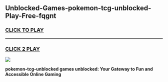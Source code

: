 
## Unblocked-Games-pokemon-tcg-unblocked-Play-Free-fqgnt
<h3>
<a href="https://premium76.site?title=pokemon-tcg-unblocked&ref=18A1">CLICK TO PLAY</a></h3>
<hr>

<h3>
<a href="https://premium76.site?title=pokemon-tcg-unblocked&ref=18A1">CLICK 2 PLAY</a>
  
</h3>

<a href="https://premium76.site?title=pokemon-tcg-unblocked&ref=18A1"><img src="https://clearcache.store/games.png"></a>


**pokemon-tcg-unblocked games unblocked: Your Gateway to Fun and Accessible Online Gaming**

